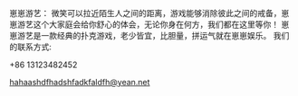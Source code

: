 崽崽游艺：
微笑可以拉近陌生人之间的距离，游戏能够消除彼此之间的戒备，崽崽游艺这个大家庭会给你舒心的体会，无论你身在何方，我们都在这里等你！
崽崽游艺是一款经典的扑克游戏，老少皆宜，比胆量，拼运气就在崽崽娱乐。
我们的联系方式:

+86 13123482452

hahaashdfhadshfadkfaldfh@yean.net
